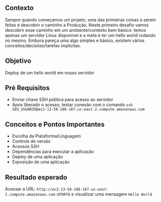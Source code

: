 ## Contexto

Sempre quando começamos um projeto, uma das primeiras coisas a serem feitas é descobrir o caminho a Produção.
Neste primeiro desafio vamos descobrir esse caminho em um ambiente/contexto bem básico: temos apenas um servidor Linux disponível e a meta é ter um hello world rodando no mesmo.
Embora pareça uma algo simples e básico, existem vários conceitos/decisões/tarefas implícitas.

## Objetivo

Deploy de um hello world em nosso servidor

## Pré Requisitos

* Enviar chave SSH pública para acesso ao servidor
* Após liberado o acesso, testar conexão com o comando `ssh SEU_USUARIO@ec2-13-58-186-167.us-east-2.compute.amazonaws.com`

## Conceitos e Pontos Importantes

* Escolha da Plataforma/Linguagem
* Controle de versão
* Acessos SSH
* Dependências para executar a aplicação
* Deploy de uma aplicação
* Exposição de uma aplicação

## Resultado esperado

Acessar a URL: `http://ec2-13-58-186-167.us-east-2.compute.amazonaws.com:$PORTA` e visualizar uma mensagem `Hello World`
